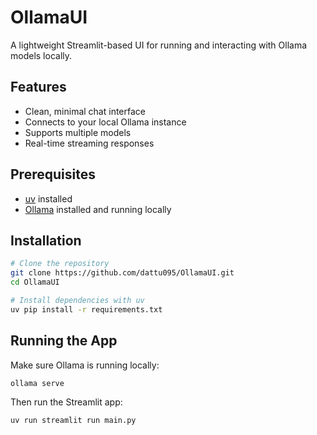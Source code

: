 # OllamaUI
A lightweight Streamlit-based UI for running and interacting with Ollama models locally.

## Features
- Clean, minimal chat interface
- Connects to your local Ollama instance
- Supports multiple models
- Real-time streaming responses

## Prerequisites
- [uv](https://docs.astral.sh/uv/getting-started/installation/) installed
- [Ollama](https://ollama.com/) installed and running locally

## Installation
```bash
# Clone the repository
git clone https://github.com/dattu095/OllamaUI.git
cd OllamaUI

# Install dependencies with uv
uv pip install -r requirements.txt
```

## Running the App
Make sure Ollama is running locally:
```bash
ollama serve
```

Then run the Streamlit app:
```bash
uv run streamlit run main.py
```
